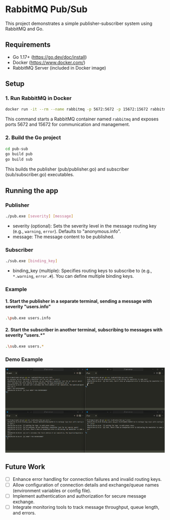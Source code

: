 # RabbitMQ Pub/Sub

This project demonstrates a simple publisher-subscriber system using RabbitMQ and Go.

## Requirements

- Go 1.17+ (<https://go.dev/doc/install>)
- Docker (<https://www.docker.com/>)
- RabbitMQ Server (included in Docker image)

## Setup

### 1. Run RabbitMQ in Docker

```bash
docker run -it --rm --name rabbitmq -p 5672:5672 -p 15672:15672 rabbitmq:3.9-management
```

This command starts a RabbitMQ container named `rabbitmq` and exposes ports 5672 and 15672 for communication and management.

### 2. Build the Go project

```bash
cd pub-sub
go build pub
go build sub
```

This builds the publisher (pub/publisher.go) and subscriber (sub/subscriber.go) executables.

## Running the app

### Publisher

```bash
./pub.exe [severity] [message]
```

- severity (optional): Sets the severity level in the message routing key (e.g., `warning`, `error`). Defaults to "anonymous.info".
- message: The message content to be published.

### Subscriber

```bash
./sub.exe [binding_key]
```

- binding_key (multiple): Specifies routing keys to subscribe to (e.g., `*.warning`, `error.#`). You can define multiple binding keys.

### Example

#### 1. Start the publisher in a separate terminal, sending a message with severity "users.info"

```bash
.\pub.exe users.info
```

#### 2. Start the subscriber in another terminal, subscribing to messages with severity "users.*"

```bash
.\sub.exe users.*
```

### Demo Example

![demonstration](demo/image.png)

## Future Work

- [ ] Enhance error handling for connection failures and invalid routing keys.
- [ ] Allow configuration of connection details and exchange/queue names (environment variables or config file).
- [ ] Implement authentication and authorization for secure message exchange.
- [ ] Integrate monitoring tools to track message throughput, queue length, and errors.
